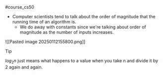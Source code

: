 #course_cs50 

- Computer scientists tend to talk about the order of magnitude that the running time of an algorithm is. 
    - We do away with constants since we're talking about order of magnitude as the number of inputs increases.

![[Pasted image 20250112155800.png]]

> [!tip]
> $log_{2}n$ just means what happens to a value when you take n and divide it by 2 again and again.

